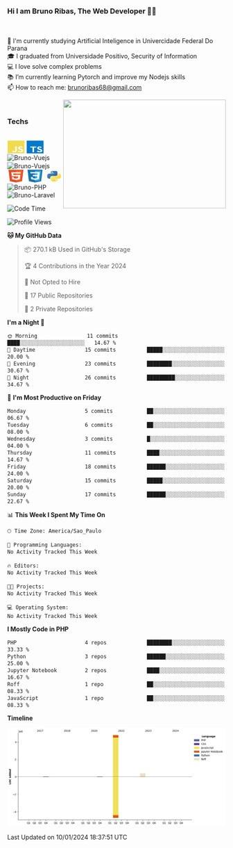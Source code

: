 <div style="display: inline_block">

<p >
   
  ### Hi I am Bruno Ribas, The Web Developer 🦸‍♂️ 
  <br>
  <br>
  🔬 I'm currently studying Artificial Inteligence in Univercidade Federal Do Parana
  <br>
  🎓 I graduated from Universidade Positivo, Security of Information
  <br>
  💻 I love solve complex problems
  <br>
  📚 I’m currently learning Pytorch and improve my Nodejs skills
  <br>
  📫 How to reach me: <a href="mailto: brunoribas68@gmail.com">brunoribas68@gmail.com</a>
</p>
  <img align="right" height="250" width="375" alt="" src="https://raw.githubusercontent.com/iampavangandhi/iampavangandhi/master/gifs/coder.gif" />
</div>
<br>

### Techs
<div style="display: inline_block"><br>
  <img align="center" alt="Bruno-Js" height="30" width="40" src="https://raw.githubusercontent.com/devicons/devicon/master/icons/javascript/javascript-plain.svg">
  <img align="center" alt="Bruno-Ts" height="30" width="40" src="https://raw.githubusercontent.com/devicons/devicon/master/icons/typescript/typescript-plain.svg">
  <img align="center" alt="Bruno-Vuejs" height="30" width="40" src="https://cdn.jsdelivr.net/gh/devicons/devicon/icons/vuejs/vuejs-original-wordmark.svg" />
  <img align="center" alt="Bruno-Vuejs" height="30" width="40" src="https://cdn.jsdelivr.net/gh/devicons/devicon/icons/nodejs/nodejs-original.svg" />
  <img align="center" alt="Bruno-HTML" height="30" width="40" src="https://raw.githubusercontent.com/devicons/devicon/master/icons/html5/html5-original.svg">
  <img align="center" alt="Bruno-CSS" height="30" width="40" src="https://raw.githubusercontent.com/devicons/devicon/master/icons/css3/css3-original.svg">
  <img align="center" alt="Bruno-Python" height="30" width="40" src="https://raw.githubusercontent.com/devicons/devicon/master/icons/python/python-original.svg">
  <img align="center" alt="Bruno-PHP" height="30" width="40" src="https://cdn.jsdelivr.net/gh/devicons/devicon/icons/php/php-original.svg" />
  <img align="center" alt="Bruno-Laravel" height="30" width="40" src="https://cdn.jsdelivr.net/gh/devicons/devicon/icons/laravel/laravel-plain-wordmark.svg" />
          
          
</div>

<!--START_SECTION:waka-->
![Code Time](http://img.shields.io/badge/Code%20Time-1%20min-blue)

![Profile Views](http://img.shields.io/badge/Profile%20Views-2-blue)

**🐱 My GitHub Data** 

> 📦 270.1 kB Used in GitHub's Storage 
 > 
> 🏆 4 Contributions in the Year 2024
 > 
> 🚫 Not Opted to Hire
 > 
> 📜 17 Public Repositories 
 > 
> 🔑 2 Private Repositories 
 > 
**I'm a Night 🦉** 

```text
🌞 Morning                11 commits          ████░░░░░░░░░░░░░░░░░░░░░   14.67 % 
🌆 Daytime                15 commits          █████░░░░░░░░░░░░░░░░░░░░   20.00 % 
🌃 Evening                23 commits          ████████░░░░░░░░░░░░░░░░░   30.67 % 
🌙 Night                  26 commits          █████████░░░░░░░░░░░░░░░░   34.67 % 
```
📅 **I'm Most Productive on Friday** 

```text
Monday                   5 commits           ██░░░░░░░░░░░░░░░░░░░░░░░   06.67 % 
Tuesday                  6 commits           ██░░░░░░░░░░░░░░░░░░░░░░░   08.00 % 
Wednesday                3 commits           █░░░░░░░░░░░░░░░░░░░░░░░░   04.00 % 
Thursday                 11 commits          ████░░░░░░░░░░░░░░░░░░░░░   14.67 % 
Friday                   18 commits          ██████░░░░░░░░░░░░░░░░░░░   24.00 % 
Saturday                 15 commits          █████░░░░░░░░░░░░░░░░░░░░   20.00 % 
Sunday                   17 commits          ██████░░░░░░░░░░░░░░░░░░░   22.67 % 
```


📊 **This Week I Spent My Time On** 

```text
🕑︎ Time Zone: America/Sao_Paulo

💬 Programming Languages: 
No Activity Tracked This Week

🔥 Editors: 
No Activity Tracked This Week

🐱‍💻 Projects: 
No Activity Tracked This Week

💻 Operating System: 
No Activity Tracked This Week
```

**I Mostly Code in PHP** 

```text
PHP                      4 repos             ████████░░░░░░░░░░░░░░░░░   33.33 % 
Python                   3 repos             ██████░░░░░░░░░░░░░░░░░░░   25.00 % 
Jupyter Notebook         2 repos             ████░░░░░░░░░░░░░░░░░░░░░   16.67 % 
Roff                     1 repo              ██░░░░░░░░░░░░░░░░░░░░░░░   08.33 % 
JavaScript               1 repo              ██░░░░░░░░░░░░░░░░░░░░░░░   08.33 % 
```



**Timeline**

![Lines of Code chart](https://raw.githubusercontent.com/brunoribas68/brunoribas68/main/assets/bar_graph.png)


 Last Updated on 10/01/2024 18:37:51 UTC
<!--END_SECTION:waka-->
